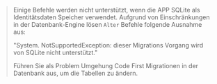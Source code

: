 > Einige Befehle werden nicht unterstützt, wenn die APP SQLite als Identitätsdaten Speicher verwendet. Aufgrund von Einschränkungen in der Datenbank-Engine lösen `Alter` Befehle folgende Ausnahme aus:
>
> "System. NotSupportedException: dieser Migrations Vorgang wird von SQLite nicht unterstützt." 
>
> Führen Sie als Problem Umgehung Code First Migrationen in der Datenbank aus, um die Tabellen zu ändern.
